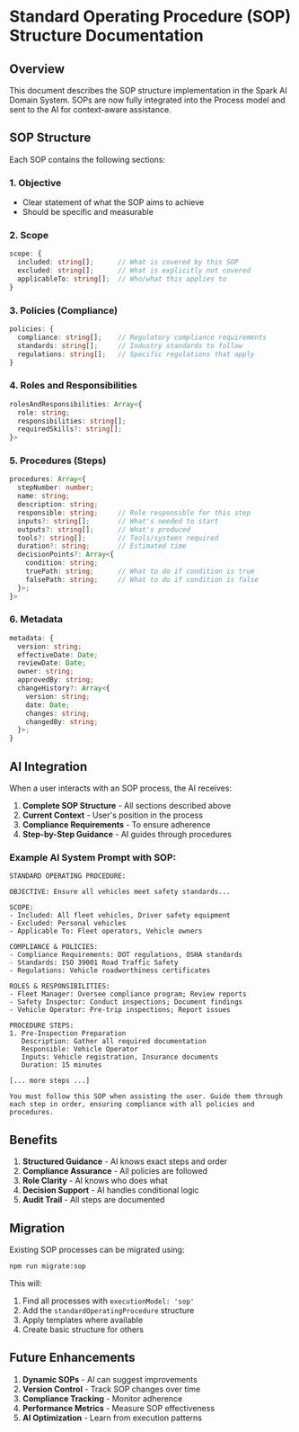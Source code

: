 # Standard Operating Procedure (SOP) Structure Documentation

## Overview

This document describes the SOP structure implementation in the Spark AI Domain System. SOPs are now fully integrated into the Process model and sent to the AI for context-aware assistance.

## SOP Structure

Each SOP contains the following sections:

### 1. Objective
- Clear statement of what the SOP aims to achieve
- Should be specific and measurable

### 2. Scope
```typescript
scope: {
  included: string[];      // What is covered by this SOP
  excluded: string[];      // What is explicitly not covered
  applicableTo: string[];  // Who/what this applies to
}
```

### 3. Policies (Compliance)
```typescript
policies: {
  compliance: string[];    // Regulatory compliance requirements
  standards: string[];     // Industry standards to follow
  regulations: string[];   // Specific regulations that apply
}
```

### 4. Roles and Responsibilities
```typescript
rolesAndResponsibilities: Array<{
  role: string;
  responsibilities: string[];
  requiredSkills?: string[];
}>
```

### 5. Procedures (Steps)
```typescript
procedures: Array<{
  stepNumber: number;
  name: string;
  description: string;
  responsible: string;     // Role responsible for this step
  inputs?: string[];       // What's needed to start
  outputs?: string[];      // What's produced
  tools?: string[];        // Tools/systems required
  duration?: string;       // Estimated time
  decisionPoints?: Array<{
    condition: string;
    truePath: string;      // What to do if condition is true
    falsePath: string;     // What to do if condition is false
  }>;
}>
```

### 6. Metadata
```typescript
metadata: {
  version: string;
  effectiveDate: Date;
  reviewDate: Date;
  owner: string;
  approvedBy: string;
  changeHistory?: Array<{
    version: string;
    date: Date;
    changes: string;
    changedBy: string;
  }>;
}
```

## AI Integration

When a user interacts with an SOP process, the AI receives:

1. **Complete SOP Structure** - All sections described above
2. **Current Context** - User's position in the process
3. **Compliance Requirements** - To ensure adherence
4. **Step-by-Step Guidance** - AI guides through procedures

### Example AI System Prompt with SOP:

```
STANDARD OPERATING PROCEDURE:

OBJECTIVE: Ensure all vehicles meet safety standards...

SCOPE:
- Included: All fleet vehicles, Driver safety equipment
- Excluded: Personal vehicles
- Applicable To: Fleet operators, Vehicle owners

COMPLIANCE & POLICIES:
- Compliance Requirements: DOT regulations, OSHA standards
- Standards: ISO 39001 Road Traffic Safety
- Regulations: Vehicle roadworthiness certificates

ROLES & RESPONSIBILITIES:
- Fleet Manager: Oversee compliance program; Review reports
- Safety Inspector: Conduct inspections; Document findings
- Vehicle Operator: Pre-trip inspections; Report issues

PROCEDURE STEPS:
1. Pre-Inspection Preparation
   Description: Gather all required documentation
   Responsible: Vehicle Operator
   Inputs: Vehicle registration, Insurance documents
   Duration: 15 minutes

[... more steps ...]

You must follow this SOP when assisting the user. Guide them through each step in order, ensuring compliance with all policies and procedures.
```

## Benefits

1. **Structured Guidance** - AI knows exact steps and order
2. **Compliance Assurance** - All policies are followed
3. **Role Clarity** - AI knows who does what
4. **Decision Support** - AI handles conditional logic
5. **Audit Trail** - All steps are documented

## Migration

Existing SOP processes can be migrated using:
```bash
npm run migrate:sop
```

This will:
1. Find all processes with `executionModel: 'sop'`
2. Add the `standardOperatingProcedure` structure
3. Apply templates where available
4. Create basic structure for others

## Future Enhancements

1. **Dynamic SOPs** - AI can suggest improvements
2. **Version Control** - Track SOP changes over time
3. **Compliance Tracking** - Monitor adherence
4. **Performance Metrics** - Measure SOP effectiveness
5. **AI Optimization** - Learn from execution patterns